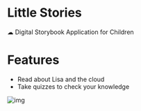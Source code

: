 # Little Stories

☁ Digital Storybook Application for Children

# Features
- Read about Lisa and the cloud
- Take quizzes to check your knowledge

![img](https://media.giphy.com/media/JqDZfJPttnCeCyFM9y/giphy.gif)


